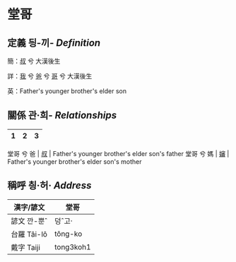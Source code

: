 # 堂哥
## 定義 딍-끼- _Definition_
簡：[叔](member11.md) 兮 大漢後生

詳：[我](member1.md) 兮 [爸](member2.md) 兮 [哥](member11.md) 兮 大漢後生

英：Father's younger brother's elder son

## 關係 관·희- _Relationships_

1|2|3
--- | --- | --- 


堂哥 兮 爸 | [叔](member11.md) | Father's younger brother's elder son's father
堂哥 兮 媽 | [嬸](member34.md) | Father's younger brother's elder son's mother


## 稱呼 칑·허· _Address_

漢字/諺文 | 堂哥
--- | ---
諺文 깐-뿐ˆ | 덩ˆ고·
台羅 Tâi-lô | tông-ko
戴字 Taiji | tong3koh1


